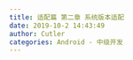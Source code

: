 ```yaml
---
title: 适配篇 第二章 系统版本适配
date: 2019-10-2 14:43:49
author: Cutler
categories: Android - 中级开发
---
```


<br><br>